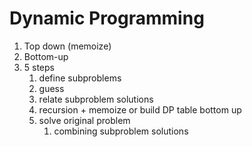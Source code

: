 # Dynamic Programming
1. Top down (memoize)
2. Bottom-up
3. 5 steps
    1. define subproblems
    2. guess
    3. relate subproblem solutions
    4. recursion + memoize or build DP table bottom up
    5. solve original problem
        1. combining subproblem solutions